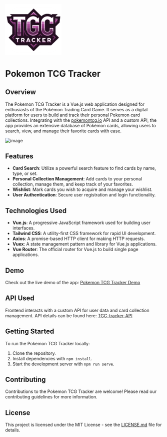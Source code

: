 <img width="180" alt="Logo" src="./src/assets/logo.png">

# Pokemon TCG Tracker

## Overview
The Pokemon TCG Tracker is a Vue.js web application designed for enthusiasts of the Pokémon Trading Card Game. It serves as a digital platform for users to build and track their personal Pokemon card collections. Integrating with the [pokemontcg.io](https://pokemontcg.io/) API and a custom API, the app provides an extensive database of Pokémon cards, allowing users to search, view, and manage their favorite cards with ease.

<img width="1793" alt="image" src="https://github.com/thomasnrggo/TGC-Tracker/assets/44792692/001bc1a3-a733-4508-8043-efdb04b15eb2">

## Features
- **Card Search**: Utilize a powerful search feature to find cards by name, type, or set.
- **Personal Collection Management**: Add cards to your personal collection, manage them, and keep track of your favorites.
- **Wishlist**: Mark cards you wish to acquire and manage your wishlist.
- **User Authentication**: Secure user registration and login functionality.

## Technologies Used
- **Vue.js**: A progressive JavaScript framework used for building user interfaces.
- **Tailwind CSS**: A utility-first CSS framework for rapid UI development.
- **Axios**: A promise-based HTTP client for making HTTP requests.
- **Vuex**: A state management pattern and library for Vue.js applications.
- **Vue Router**: The official router for Vue.js to build single page applications.

## Demo
Check out the live demo of the app: [Pokemon TCG Tracker Demo](https://tgc-tracker.vercel.app/)

## API Used
Frontend interacts with a custom API for user data and card collection management. API details can be found here: [TGC-tracker-API](https://github.com/thomasnrggo/TGC-tracker-API)

## Getting Started
To run the Pokemon TCG Tracker locally:
1. Clone the repository.
2. Install dependencies with `npm install`.
3. Start the development server with `npm run serve`.

## Contributing
Contributions to the Pokemon TCG Tracker are welcome! Please read our contributing guidelines for more information.

## License
This project is licensed under the MIT License - see the [LICENSE.md](LICENSE.md) file for details.
